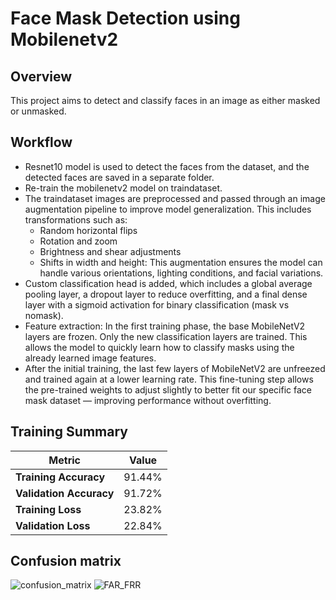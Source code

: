 # Face Mask Detection using Mobilenetv2

## Overview
This project aims to detect and classify faces in an image as either masked or unmasked.

## Workflow
- Resnet10 model is used to detect the faces from the dataset, and the detected faces are saved in a separate folder.
- Re-train the mobilenetv2 model on traindataset.
- The traindataset images are preprocessed and passed through an image augmentation pipeline to improve model generalization. This includes transformations such as:
  - Random horizontal flips
  - Rotation and zoom
  - Brightness and shear adjustments
  - Shifts in width and height: This augmentation ensures the model can handle various orientations, lighting conditions, and facial variations.
- Custom classification head is added, which includes a global average pooling layer, a dropout layer to reduce overfitting, and a final dense layer with a sigmoid activation for binary classification (mask vs nomask).
-  Feature extraction: In the first training phase, the base MobileNetV2 layers are frozen. Only the new classification layers are trained. This allows the model to quickly learn how to classify masks using the already learned image features.
-  After the initial training, the last few layers of MobileNetV2 are unfreezed and trained again at a lower learning rate. This fine-tuning step allows the pre-trained weights to adjust slightly to better fit our specific face mask dataset — improving performance without overfitting.

## Training Summary
| **Metric**             | **Value**  |
|------------------------|------------|
| **Training Accuracy**  | 91.44%     |
| **Validation Accuracy**| 91.72%     |
| **Training Loss**      | 23.82%     |
| **Validation Loss**    | 22.84%     |

## Confusion matrix
![confusion_matrix](https://github.com/user-attachments/assets/e4e50085-1581-46cf-9981-02674aaa32e6)
![FAR_FRR](https://github.com/user-attachments/assets/09573f15-83a8-4f39-9241-ec4981d65892)

